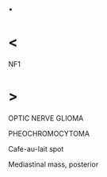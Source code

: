 # .

# <

NF1

# >

OPTIC NERVE GLIOMA

PHEOCHROMOCYTOMA

Cafe-au-lait spot

Mediastinal mass, posterior
